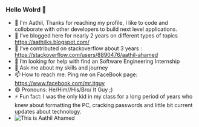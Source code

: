 ### Hello Wolrd 👋



- 🔭 I'm Aathil, Thanks for reaching my profile, I like to code and colloborate with other developers to build next level applications.
- 🌱  I’ve blogged here for nearly 2 years on different types of topics https://aathilks.blogspot.com/
- 👯 I’ve contributed on stackoverflow about 3 years : https://stackoverflow.com/users/8890476/aathil-ahamed
- 🤔 I’m looking for help with find an Software Engineering Internship
- 💬 Ask me about my skills and journey 
- 📫 How to reach me: Ping me on FaceBook page: https://www.facebook.com/mr.itguy
- 😄 Pronouns: He/Him//His/Bro/ It Guy ;)
- ⚡ Fun fact: I was the only kid in my class for a long period of years who knew about formatting the PC, cracking passwords and little bit current updates about technology.
- ![This is Aathil Ahamed](https://github.com/aathil-Mr-ITGuy/aboutMe/blob/master/aathil.gif?raw=true)


